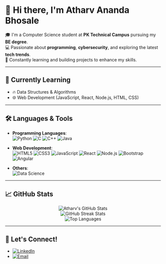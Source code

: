 # 👋 Hi there, I'm Atharv Ananda Bhosale

🎓 I'm a Computer Science student at **PK Technical Campus** pursuing my **BE degree**.  
💻 Passionate about **programming**, **cybersecurity**, and exploring the latest **tech trends**.  
🚀 Constantly learning and building projects to enhance my skills.

---

## 🌱 Currently Learning
- 🔥 Data Structures & Algorithms
- 🌐 Web Development (JavaScript, React, Node.js, HTML, CSS)

---

## 🛠️ Languages & Tools
- **Programming Languages**:  
  ![Python](https://img.shields.io/badge/Python-3670A0?style=for-the-badge&logo=python&logoColor=ffdd54) 
  ![C](https://img.shields.io/badge/C-00599C?style=for-the-badge&logo=c&logoColor=white) 
  ![C++](https://img.shields.io/badge/C++-00599C?style=for-the-badge&logo=cplusplus&logoColor=white) 
  ![Java](https://img.shields.io/badge/Java-ED8B00?style=for-the-badge&logo=java&logoColor=white)

- **Web Development**:  
  ![HTML5](https://img.shields.io/badge/HTML5-E34F26?style=for-the-badge&logo=html5&logoColor=white) 
  ![CSS3](https://img.shields.io/badge/CSS3-1572B6?style=for-the-badge&logo=css3&logoColor=white) 
  ![JavaScript](https://img.shields.io/badge/JavaScript-F7DF1E?style=for-the-badge&logo=javascript&logoColor=black) 
  ![React](https://img.shields.io/badge/React-20232A?style=for-the-badge&logo=react&logoColor=61DAFB) 
  ![Node.js](https://img.shields.io/badge/Node.js-339933?style=for-the-badge&logo=nodedotjs&logoColor=white) 
  ![Bootstrap](https://img.shields.io/badge/Bootstrap-563D7C?style=for-the-badge&logo=bootstrap&logoColor=white) 
  ![Angular](https://img.shields.io/badge/Angular-DD0031?style=for-the-badge&logo=angular&logoColor=white)

- **Others**:  
  ![Data Science](https://img.shields.io/badge/Data_Science-%23121011.svg?style=for-the-badge&logo=data&logoColor=white) 
 
---

## 📈 GitHub Stats
<p align="center">
  <img src="https://github-readme-stats.vercel.app/api?username=Atharv1136&show_icons=true&theme=midnight-purple&count_private=true" alt="Atharv's GitHub Stats" />
  <br/>
  <img src="https://github-readme-streak-stats.herokuapp.com/?user=Atharv1136&theme=midnight-purple&hide_border=true" alt="GitHub Streak Stats" />
  <br/>
  <img src="https://github-readme-stats.vercel.app/api/top-langs/?username=Atharv1136&layout=compact&theme=midnight-purple&hide_border=true" alt="Top Languages" />
</p>

---

## 🤝 Let's Connect!
- [![LinkedIn](https://img.shields.io/badge/LinkedIn-blue?style=for-the-badge&logo=linkedin&logoColor=white)](https://www.linkedin.com/in/atharvbhosale)
- [![Email](https://img.shields.io/badge/Email-D14836?style=for-the-badge&logo=gmail&logoColor=white)](mailto:atharvbhosale00@gmail.com)
